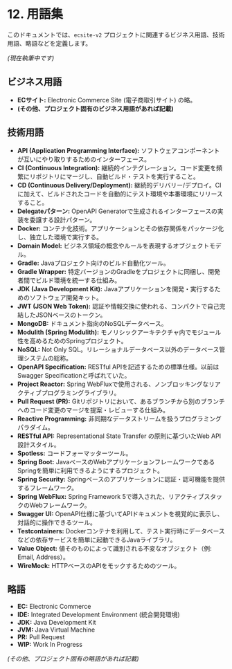 # 12. 用語集

このドキュメントでは、`ecsite-v2` プロジェクトに関連するビジネス用語、技術用語、略語などを定義します。

*(現在執筆中です)*

## ビジネス用語

*   **ECサイト:** Electronic Commerce Site (電子商取引サイト) の略。
*   **(その他、プロジェクト固有のビジネス用語があれば記載)**

## 技術用語

*   **API (Application Programming Interface):** ソフトウェアコンポーネントが互いにやり取りするためのインターフェース。
*   **CI (Continuous Integration):** 継続的インテグレーション。コード変更を頻繁にリポジトリにマージし、自動ビルド・テストを実行すること。
*   **CD (Continuous Delivery/Deployment):** 継続的デリバリー/デプロイ。CIに加えて、ビルドされたコードを自動的にテスト環境や本番環境にリリースすること。
*   **Delegateパターン:** OpenAPI Generatorで生成されるインターフェースの実装を委譲する設計パターン。
*   **Docker:** コンテナ化技術。アプリケーションとその依存関係をパッケージ化し、独立した環境で実行する。
*   **Domain Model:** ビジネス領域の概念やルールを表現するオブジェクトモデル。
*   **Gradle:** Javaプロジェクト向けのビルド自動化ツール。
*   **Gradle Wrapper:** 特定バージョンのGradleをプロジェクトに同梱し、開発者間でビルド環境を統一する仕組み。
*   **JDK (Java Development Kit):** Javaアプリケーションを開発・実行するためのソフトウェア開発キット。
*   **JWT (JSON Web Token):** 認証や情報交換に使われる、コンパクトで自己完結したJSONベースのトークン。
*   **MongoDB:** ドキュメント指向のNoSQLデータベース。
*   **Modulith (Spring Modulith):** モノリシックアーキテクチャ内でモジュール性を高めるためのSpringプロジェクト。
*   **NoSQL:** Not Only SQL。リレーショナルデータベース以外のデータベース管理システムの総称。
*   **OpenAPI Specification:** RESTful APIを記述するための標準仕様。以前はSwagger Specificationと呼ばれていた。
*   **Project Reactor:** Spring WebFluxで使用される、ノンブロッキングなリアクティブプログラミングライブラリ。
*   **Pull Request (PR):** Gitリポジトリにおいて、あるブランチから別のブランチへのコード変更のマージを提案・レビューする仕組み。
*   **Reactive Programming:** 非同期なデータストリームを扱うプログラミングパラダイム。
*   **RESTful API:** Representational State Transfer の原則に基づいたWeb API設計スタイル。
*   **Spotless:** コードフォーマッターツール。
*   **Spring Boot:** JavaベースのWebアプリケーションフレームワークであるSpringを簡単に利用できるようにするプロジェクト。
*   **Spring Security:** Springベースのアプリケーションに認証・認可機能を提供するフレームワーク。
*   **Spring WebFlux:** Spring Framework 5で導入された、リアクティブスタックのWebフレームワーク。
*   **Swagger UI:** OpenAPI仕様に基づいてAPIドキュメントを視覚的に表示し、対話的に操作できるツール。
*   **Testcontainers:** Dockerコンテナを利用して、テスト実行時にデータベースなどの依存サービスを簡単に起動できるJavaライブラリ。
*   **Value Object:** 値そのものによって識別される不変なオブジェクト（例: Email, Address）。
*   **WireMock:** HTTPベースのAPIをモックするためのツール。

## 略語

*   **EC:** Electronic Commerce
*   **IDE:** Integrated Development Environment (統合開発環境)
*   **JDK:** Java Development Kit
*   **JVM:** Java Virtual Machine
*   **PR:** Pull Request
*   **WIP:** Work In Progress

*(その他、プロジェクト固有の略語があれば記載)*
